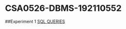 # CSA0526-DBMS-192110552
##Experiment 1
[SQL QUERIES](https://github.com/Rajath-kumar7/CSA0526-DBMS-192110552/blob/main/exp%201.txt)
